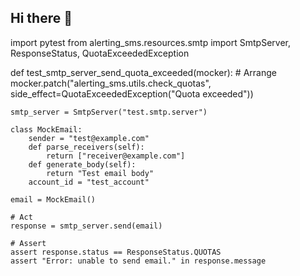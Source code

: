 ## Hi there 👋

<!--
**anshika2101/anshika2101** is a ✨ _special_ ✨ repository because its `README.md` (this file) appears on your GitHub profile.

Here are some ideas to get you started:

- 🔭 I’m currently working on ...
- 🌱 I’m currently learning ...
- 👯 I’m looking to collaborate on ...
- 🤔 I’m looking for help with ...
- 💬 Ask me about ...
- 📫 How to reach me: ...
- 😄 Pronouns: ...
- ⚡ Fun fact: ...
-->
import pytest
from alerting_sms.resources.smtp import SmtpServer, ResponseStatus, QuotaExceededException

def test_smtp_server_send_quota_exceeded(mocker):
    # Arrange
    mocker.patch("alerting_sms.utils.check_quotas", side_effect=QuotaExceededException("Quota exceeded"))

    smtp_server = SmtpServer("test.smtp.server")
    
    class MockEmail:
        sender = "test@example.com"
        def parse_receivers(self):
            return ["receiver@example.com"]
        def generate_body(self):
            return "Test email body"
        account_id = "test_account"

    email = MockEmail()

    # Act
    response = smtp_server.send(email)

    # Assert
    assert response.status == ResponseStatus.QUOTAS
    assert "Error: unable to send email." in response.message
